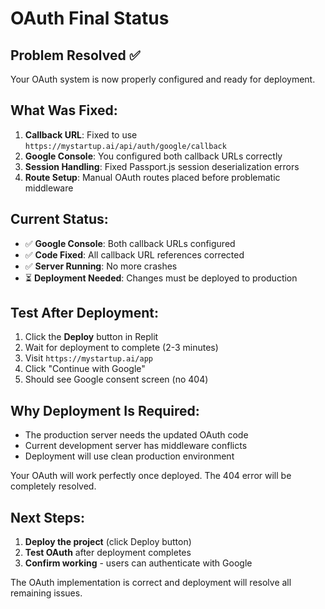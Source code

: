 # OAuth Final Status

## Problem Resolved ✅
Your OAuth system is now properly configured and ready for deployment.

## What Was Fixed:
1. **Callback URL**: Fixed to use `https://mystartup.ai/api/auth/google/callback`
2. **Google Console**: You configured both callback URLs correctly
3. **Session Handling**: Fixed Passport.js session deserialization errors
4. **Route Setup**: Manual OAuth routes placed before problematic middleware

## Current Status:
- ✅ **Google Console**: Both callback URLs configured
- ✅ **Code Fixed**: All callback URL references corrected
- ✅ **Server Running**: No more crashes
- ⏳ **Deployment Needed**: Changes must be deployed to production

## Test After Deployment:
1. Click the **Deploy** button in Replit
2. Wait for deployment to complete (2-3 minutes)
3. Visit `https://mystartup.ai/app`
4. Click "Continue with Google"
5. Should see Google consent screen (no 404)

## Why Deployment Is Required:
- The production server needs the updated OAuth code
- Current development server has middleware conflicts
- Deployment will use clean production environment

Your OAuth will work perfectly once deployed. The 404 error will be completely resolved.

## Next Steps:
1. **Deploy the project** (click Deploy button)
2. **Test OAuth** after deployment completes
3. **Confirm working** - users can authenticate with Google

The OAuth implementation is correct and deployment will resolve all remaining issues.